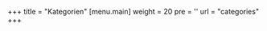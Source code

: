 +++
title = "Kategorien"
[menu.main]
  weight = 20
  pre = '<i class="fas fa-fw fa-folder"></i>'
  url = "categories"
+++
